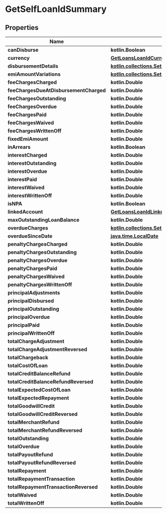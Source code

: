 
# GetSelfLoanIdSummary

## Properties
| Name | Type | Description | Notes |
| ------------ | ------------- | ------------- | ------------- |
| **canDisburse** | **kotlin.Boolean** |  |  [optional] |
| **currency** | [**GetLoansLoanIdCurrency**](GetLoansLoanIdCurrency.md) |  |  [optional] |
| **disbursementDetails** | [**kotlin.collections.Set&lt;GetLoansLoanIdDisbursementDetails&gt;**](GetLoansLoanIdDisbursementDetails.md) |  |  [optional] |
| **emiAmountVariations** | [**kotlin.collections.Set&lt;kotlin.Any&gt;**](kotlin.Any.md) |  |  [optional] |
| **feeChargesCharged** | **kotlin.Double** |  |  [optional] |
| **feeChargesDueAtDisbursementCharged** | **kotlin.Double** |  |  [optional] |
| **feeChargesOutstanding** | **kotlin.Double** |  |  [optional] |
| **feeChargesOverdue** | **kotlin.Double** |  |  [optional] |
| **feeChargesPaid** | **kotlin.Double** |  |  [optional] |
| **feeChargesWaived** | **kotlin.Double** |  |  [optional] |
| **feeChargesWrittenOff** | **kotlin.Double** |  |  [optional] |
| **fixedEmiAmount** | **kotlin.Double** |  |  [optional] |
| **inArrears** | **kotlin.Boolean** |  |  [optional] |
| **interestCharged** | **kotlin.Double** |  |  [optional] |
| **interestOutstanding** | **kotlin.Double** |  |  [optional] |
| **interestOverdue** | **kotlin.Double** |  |  [optional] |
| **interestPaid** | **kotlin.Double** |  |  [optional] |
| **interestWaived** | **kotlin.Double** |  |  [optional] |
| **interestWrittenOff** | **kotlin.Double** |  |  [optional] |
| **isNPA** | **kotlin.Boolean** |  |  [optional] |
| **linkedAccount** | [**GetLoansLoanIdLinkedAccount**](GetLoansLoanIdLinkedAccount.md) |  |  [optional] |
| **maxOutstandingLoanBalance** | **kotlin.Double** |  |  [optional] |
| **overdueCharges** | [**kotlin.collections.Set&lt;GetLoansLoanIdOverdueCharges&gt;**](GetLoansLoanIdOverdueCharges.md) |  |  [optional] |
| **overdueSinceDate** | [**java.time.LocalDate**](java.time.LocalDate.md) |  |  [optional] |
| **penaltyChargesCharged** | **kotlin.Double** |  |  [optional] |
| **penaltyChargesOutstanding** | **kotlin.Double** |  |  [optional] |
| **penaltyChargesOverdue** | **kotlin.Double** |  |  [optional] |
| **penaltyChargesPaid** | **kotlin.Double** |  |  [optional] |
| **penaltyChargesWaived** | **kotlin.Double** |  |  [optional] |
| **penaltyChargesWrittenOff** | **kotlin.Double** |  |  [optional] |
| **principalAdjustments** | **kotlin.Double** |  |  [optional] |
| **principalDisbursed** | **kotlin.Double** |  |  [optional] |
| **principalOutstanding** | **kotlin.Double** |  |  [optional] |
| **principalOverdue** | **kotlin.Double** |  |  [optional] |
| **principalPaid** | **kotlin.Double** |  |  [optional] |
| **principalWrittenOff** | **kotlin.Double** |  |  [optional] |
| **totalChargeAdjustment** | **kotlin.Double** |  |  [optional] |
| **totalChargeAdjustmentReversed** | **kotlin.Double** |  |  [optional] |
| **totalChargeback** | **kotlin.Double** |  |  [optional] |
| **totalCostOfLoan** | **kotlin.Double** |  |  [optional] |
| **totalCreditBalanceRefund** | **kotlin.Double** |  |  [optional] |
| **totalCreditBalanceRefundReversed** | **kotlin.Double** |  |  [optional] |
| **totalExpectedCostOfLoan** | **kotlin.Double** |  |  [optional] |
| **totalExpectedRepayment** | **kotlin.Double** |  |  [optional] |
| **totalGoodwillCredit** | **kotlin.Double** |  |  [optional] |
| **totalGoodwillCreditReversed** | **kotlin.Double** |  |  [optional] |
| **totalMerchantRefund** | **kotlin.Double** |  |  [optional] |
| **totalMerchantRefundReversed** | **kotlin.Double** |  |  [optional] |
| **totalOutstanding** | **kotlin.Double** |  |  [optional] |
| **totalOverdue** | **kotlin.Double** |  |  [optional] |
| **totalPayoutRefund** | **kotlin.Double** |  |  [optional] |
| **totalPayoutRefundReversed** | **kotlin.Double** |  |  [optional] |
| **totalRepayment** | **kotlin.Double** |  |  [optional] |
| **totalRepaymentTransaction** | **kotlin.Double** |  |  [optional] |
| **totalRepaymentTransactionReversed** | **kotlin.Double** |  |  [optional] |
| **totalWaived** | **kotlin.Double** |  |  [optional] |
| **totalWrittenOff** | **kotlin.Double** |  |  [optional] |



